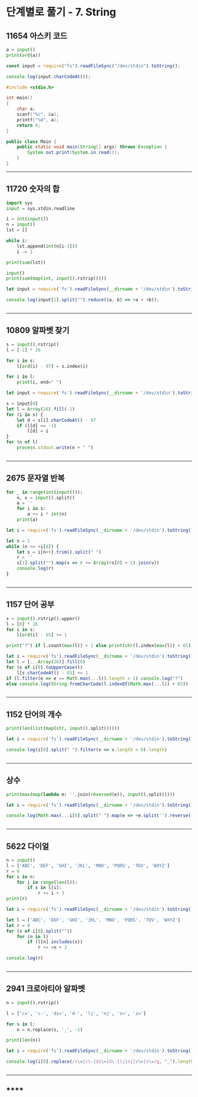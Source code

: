 # **단계별로 풀기 - 7. String**

## **11654 아스키 코드**

```py
a = input()
print(ord(a))
```

```js
const input = require("fs").readFileSync("/dev/stdin").toString();

console.log(input.charCodeAt());
```

```c
#include <stdio.h>

int main()
{
    char a;
    scanf("%c", &a);
    printf("%d", a);
    return 0;
}
```

```java
public class Main {
    public static void main(String[] args) throws Exception {
        System.out.print(System.in.read());
    }
}
```

___

## **11720 숫자의 합**

```py
import sys
input = sys.stdin.readline

i = int(input())
n = input()
lst = []

while i:
    lst.append(int(n[i-1]))
    i -= 1

print(sum(lst))
```

```py
input()
print(sum(map(int, input().rstrip())))
```

```js
let input = require('fs').readFileSync(__dirname + '/dev/stdin').toString().trim().split('\n');

console.log(input[1].split("").reduce((a, b) => +a + +b));
```

```java
```

___

## **10809 알파벳 찾기**

```py
s = input().rstrip()
l = [-1] * 26

for i in s:
    l[ord(i) - 97] = s.index(i)

for i in l:
    print(i, end=" ")
```

```js
let input = require('fs').readFileSync(__dirname + '/dev/stdin').toString().trim().split('\n');

s = input[0]
let l = Array(26).fill(-1)
for (i in s) {
    let d = s[i].charCodeAt() - 97
    if (l[d] == -1)
        l[d] = i
}
for (n of l)
    process.stdout.write(n + " ")
```

```java
```

___

## **2675 문자열 반복**

```py
for _ in range(int(input())):
    n, s = input().split()
    a = ''
    for i in s:
        a += i * int(n)
    print(a)
```

```js
let i = require('fs').readFileSync(__dirname + '/dev/stdin').toString().split('\n');

let n = 1
while (n <= +i[0]) {
    let s = i[n++].trim().split(" ")
    r = ''
    s[1].split("").map(v => r += Array(+s[0] + 1).join(v))
    console.log(r)
}
```

```java
```
___

## **1157 단어 공부**

```py
s = input().rstrip().upper()
l = [0] * 26
for i in s:
    l[ord(i) - 65] += 1

print("?") if l.count(max(l)) > 1 else print(chr(l.index(max(l)) + 65))
```

```js
let i = require('fs').readFileSync(__dirname + '/dev/stdin').toString().split('\n');
let l = [...Array(26)].fill(0)
for (s of i[0].toUpperCase())
    l[s.charCodeAt() - 65] += 1
if (l.filter(e => e == Math.max(...l)).length > 1) console.log("?")
else console.log(String.fromCharCode(l.indexOf(Math.max(...l)) + 65))
```

```java
```

___

## **1152 단어의 개수**

```py
print(len(list(map(str, input().split()))))
```

```js
let i = require('fs').readFileSync(__dirname + '/dev/stdin').toString().split('\n');

console.log(i[0].split(" ").filter(v => v.length > 0).length)
```

```java
```

___

## **상수**

```py
print(max(map(lambda e: ''.join(reversed(e)), input().split())))
```

```js
let i = require('fs').readFileSync(__dirname + '/dev/stdin').toString().trim().split('\n');

console.log(Math.max(...i[0].split(" ").map(e => +e.split('').reverse().join(''))))
```

```java
```
___

## **5622 다이얼**

```py
n = input()
l = ['ABC', 'DEF', 'GHI', 'JKL', 'MNO', 'PQRS', 'TUV', 'WXYZ']
r = 0
for s in n:
    for i in range(len(l)):
        if s in l[i]:
            r += i + 3
print(r)
```

```js
let i = require('fs').readFileSync(__dirname + '/dev/stdin').toString().trim().split('\n');

let l = ['ABC', 'DEF', 'GHI', 'JKL', 'MNO', 'PQRS', 'TUV', 'WXYZ']
let r = 0
for (s of i[0].split(""))
    for (n in l)
        if (l[n].includes(s))
            r += +n + 3

console.log(r)
```

```java
```

___

## **2941 크로아티아 알파벳**

```py
n = input().rstrip()

l = ['c=', 'c-', 'dz=', 'd-', 'lj', 'nj', 's=', 'z=']

for s in l:
    n = n.replace(s, '_', -1)

print(len(n))
```

```js
let i = require('fs').readFileSync(__dirname + '/dev/stdin').toString().trim().split('\n');

console.log(i[0].replace(/c\=|c\-|dz\=|d\-|lj|nj|s\=|z\=/g, "_").length)
```

```java
```

___

## ****

```py
```

```js
```

```java
```

```c
```
